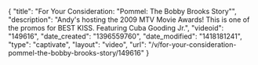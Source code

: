 {
    "title": "For Your Consideration: \"Pommel: The Bobby Brooks Story\"",
    "description": "Andy's hosting the 2009 MTV Movie Awards! This is one of the promos for BEST KISS. Featuring Cuba Gooding Jr.",
    "videoid": "149616",
    "date_created": "1396559760",
    "date_modified": "1418181241",
    "type": "captivate",
    "layout": "video",
    "url": "\/v\/for-your-consideration-pommel-the-bobby-brooks-story\/149616"
}